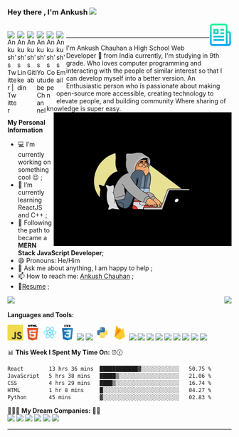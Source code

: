 ### Hey there , I'm Ankush <img src="https://media.giphy.com/media/hvRJCLFzcasrR4ia7z/giphy.gif" width="30px">
<img align="right" src="https://github.com/An-prog-hub/An-prog-hub/blob/master/logo.png?raw=true" width="50px" height="50px"/>
<br>
<a href="https://twitter.com/AnkushC41962223">
  <img align="left" alt="Ankush's Twitter | Twitter" width="22px" src="https://cdn.jsdelivr.net/npm/simple-icons@v3/icons/twitter.svg" />
</a>
<a href="https://www.linkedin.com/in/ankushchauhan14">
  <img align="left" alt="Ankush's Linkedin" width="22px" src="https://cdn.jsdelivr.net/npm/simple-icons@v3/icons/linkedin.svg" />
</a>
<a href="https://gitlab.com/An-prog-hub">
  <img align="left" alt="Ankush's Gitlab" width="22px" src="https://cdn.jsdelivr.net/npm/simple-icons@v3/icons/gitlab.svg" />
</a>
<a href="https://www.youtube.com/channel/UC9upzF9wBH5CGvf8dSIp-aw?disable_polymer=true">
  <img align="left" alt="Ankush's Youtube Channel" width="22px" src="https://cdn.jsdelivr.net/npm/simple-icons@v3/icons/youtube.svg" />
</a>
<a href="https://www.codepen.io/anproghub">
  <img align="left" alt="Ankush's Codepen" width="22px" src="https://cdn.jsdelivr.net/npm/simple-icons@v3/icons/codepen.svg" />
</a>
  <a href="mailto:ac.ankushchauhan.2006@gmail.com">
  <img align="left" alt="Ankush's Email" width="22px" src="https://cdn.jsdelivr.net/npm/simple-icons@3.12.2/icons/gmail.svg" />
</a>
<hr />
I'm Ankush Chauhan a High School Web Developer 🚀 from India currently, I'm studying in 9th grade. Who loves computer programming and interacting with the people of similar interest so that I can develop myself into a better version. 
An Enthusiastic person who is passionate about making open-source more accessible, creating technology to elevate people, and building community Where sharing of knowledge is
super easy.
<img align="right" alt="GIF" src="https://github.com/An-prog-hub/An-prog-hub/blob/master/gif.gif?raw=true" width="400" height="300" />
<br />

**My Personal Information**

- 💻 I’m currently working on something cool :wink: ;
- 🌱 I’m currently learning ReactJS and C++ ; 
- 👣 Following the path to became a **MERN Stack JavaScript Developer**;
- 😄 Pronouns: He/Him
- 💬 Ask me about anything, I am happy to help ;
- 📫 How to reach me: [Ankush Chauhan](https://www.linkedin.com/ankush-chauhan-590b5b1ab/) ;
- 📝[Resume](https://drive.google.com/file/d/1zSgTR5uA5sGPQLBv90gP6ANHDYSVufHU/view?usp=sharing) ;

<img src="https://github-readme-stats.vercel.app/api?username=An-prog-hub&bg_color=30,e96443,904e95&title_color=fff&text_color=fff"/>
<img align="right" src="https://github-readme-stats.vercel.app/api/top-langs/?username=An-prog-hub&title_color=fff&icon_color=f9f9f9&text_color=9f9f9f&bg_color=151515"/>


**Languages and Tools:**  

<code><img height="35" src="https://raw.githubusercontent.com/github/explore/80688e429a7d4ef2fca1e82350fe8e3517d3494d/topics/javascript/javascript.png"></code>
<code><img height="35" src="https://raw.githubusercontent.com/github/explore/80688e429a7d4ef2fca1e82350fe8e3517d3494d/topics/html/html.png"></code>
<code><img height="35" src="https://raw.githubusercontent.com/github/explore/80688e429a7d4ef2fca1e82350fe8e3517d3494d/topics/react/react.png"></code>
<code><img height="35" src="https://raw.githubusercontent.com/github/explore/5c058a388828bb5fde0bcafd4bc867b5bb3f26f3/topics/css/css.png"></code>
<code><img height="35" src="https://nodejs.org/static/images/logo-hexagon-card.png"></code>
<code><img height="35" src="https://cdn.iconscout.com/icon/free/png-512/c-programming-569564.png"></code>
<code><img height="35" src="https://raw.githubusercontent.com/github/explore/80688e429a7d4ef2fca1e82350fe8e3517d3494d/topics/python/python.png"></code>
<code><img height="35" src="https://raw.githubusercontent.com/github/explore/80688e429a7d4ef2fca1e82350fe8e3517d3494d/topics/firebase/firebase.png"></code>
<code><img height="35" src="https://git-scm.com/images/logos/downloads/Git-Icon-1788C.png"></code>
<code><img height="35" src="https://user-images.githubusercontent.com/49339/32078472-5053adea-baa7-11e7-9034-519002f12ac7.png"></code>
<code><img height="35" src="https://cdn.iconscout.com/icon/free/png-512/unity-5-555544.png"></code>
<code><img height="35" src="https://www.kindpng.com/picc/m/25-255595_icon-android-studio-logo-hd-png-download.png"></code>
<code><img height="35" src="https://cdn3.brettterpstra.com/uploads/2015/02/terminal-longshadow.png"></code>
<code><img height="35" src="https://www.pinclipart.com/picdir/middle/35-353932_bootstrap-bootstrap-4-logo-png-clipart.png"></code>
<code><img height="35" src="https://cdn.worldvectorlogo.com/logos/sublime-text.svg"></code>
<code><img height="35" src="https://cdn.iconscout.com/icon/free/png-512/stackoverflow-2-432547.png"></code>
<code><img height="35" src="https://material-ui.com/static/logo.png"></code>


📊 **This Week I Spent My Time On:** ⏰🕜
<!--START_SECTION:waka-->
```text
React        13 hrs 36 mins  ████████████▓░░░░░░░░░░░░   50.75 % 
JavaScript   5 hrs 38 mins   █████▒░░░░░░░░░░░░░░░░░░░   21.06 % 
CSS          4 hrs 29 mins   ████▒░░░░░░░░░░░░░░░░░░░░   16.74 % 
HTML         1 hr 8 mins     █░░░░░░░░░░░░░░░░░░░░░░░░   04.27 % 
Python       45 mins         ▓░░░░░░░░░░░░░░░░░░░░░░░░   02.83 % 
```
<!--END_SECTION:waka-->


 💭🌇🗼 **My Dream Companies:** 🌇🗼
<br />
<code><img height="50" src="https://blog.hubspot.com/hubfs/image8-2.jpg"></code>
<code><img height="50" src="https://facebookbrand.com/wp-content/uploads/2019/10/flogo_RGB_HEX-BRC-Site-250.png?w=250&h=250"></code>
<code><img height="50" src="https://www.iconfinder.com/data/icons/picons-social/57/56-apple-512.png"></code>
<code><img height="50" src="https://1000logos.net/wp-content/uploads/2016/10/Colors-Amazon-Logo.jpg"></code>
<code><img height="50" src="https://img-prod-cms-rt-microsoft-com.akamaized.net/cms/api/am/imageFileData/RE2qVsJ?ver=3f74"></code>
<code><img height="50" src="https://storage.googleapis.com/webdesignledger.pub.network/WDL/12f213e1-t1.jpg"></code>

<hr />
